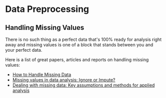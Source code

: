# Data Preprocessing

## Handling Missing Values

There is no such thing as a perfect data that's 100% ready for analysis right away and missing values is one of a block that stands between you and your perfect data.

Here is a list of great papers, articles and reports on handling missing values:
- [How to Handle Missing Data](https://towardsdatascience.com/how-to-handle-missing-data-8646b18db0d4)
- [Missing values in data analysis: Ignore or Impute?](https://github.com/MSPNepal/OpenEducation/blob/DataScience/Data%20Science/Data%20Preprocessing/EIMJ20110301_02.pdf)
- [Dealing with missing data: Key assumptions and methods for applied analysis](https://github.com/MSPNepal/OpenEducation/blob/DataScience/Data%20Science/Data%20Preprocessing/Marina-tech-report.pdf)


